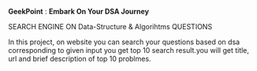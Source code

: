 **GeekPoint** : **Embark On Your DSA Journey**

SEARCH ENGINE ON Data-Structure & Algorihtms QUESTIONS

In this project, on website you can search your questions based on dsa corresponding to given input you get top 10 search result.you will get title, url and brief description of top 10 problmes.
